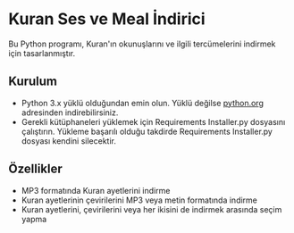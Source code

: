 # Kuran Ses ve Meal İndirici

Bu Python programı, Kuran'ın okunuşlarını ve ilgili tercümelerini indirmek için tasarlanmıştır.


## Kurulum
* Python 3.x yüklü olduğundan emin olun. Yüklü değilse  [python.org](https://www.python.org/downloads/) adresinden indirebilirsiniz.
* Gerekli kütüphaneleri yüklemek için Requirements Installer.py dosyasını çalıştırın. Yükleme başarılı olduğu takdirde Requirements Installer.py dosyası kendini silecektir.


## Özellikler
- MP3 formatında Kuran ayetlerini indirme
- Kuran ayetlerinin çevirilerini MP3 veya metin formatında indirme
- Kuran ayetlerini, çevirilerini veya her ikisini de indirmek arasında seçim yapma
